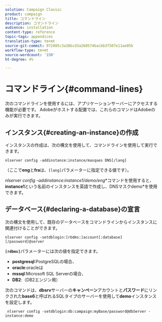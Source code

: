 ```yaml
---
solution: Campaign Classic
product: campaign
title: コマンドライン
description: コマンドライン
audience: installation
content-type: reference
topic-tags: appendices
translation-type: tm+mt
source-git-commit: 972885c3a38bcd3a260574bacbb3f507e11ae05b
workflow-type: tm+mt
source-wordcount: '150'
ht-degree: 4%

---
```



# コマンドライン{#command-lines}

次のコマンドラインを使用するには、アプリケーションサーバーにアクセスする機能が必要です。 Adobeがホストする配置では、これらのコマンドはAdobeのみが実行できます。

## インスタンス{#creating-an-instance}の作成

インスタンスの作成は、次の構文を使用して、コマンドラインを使用して実行できます。

```
nlserver config -addinstance:instance/masques DNS[/lang]
```

（ここで&#x200B;**eng**&#x200B;と&#x200B;**fra**&#x200B;は、`[lang]`パラメーターに指定できる値です）。

**nlserver config -addinstance:instance1/demo*/eng**&#x200B;コマンドを使用すると、**instance1**&#x200B;という名前のインスタンスを英語で作成し、DNSマスクdemo*を使用できます。

## データベース{#declaring-a-database}の宣言

次の構文を使用して、既存のデータベースをコマンドラインからインスタンスに関連付けることができます。

```
nlserver config -setdblogin:[rbdms:]account[:database][/password]@server
```

**`[rdbms]`**&#x200B;パラメーターには次の値を指定できます。

* **postgresql**:PostgreSQLの場合、
* **oracle**:oracleは
* **mssql**:Microsoft SQL Serverの場合、
* **DB2**:（DB2エンジン用）

次のコマンドは、**dbsrv**&#x200B;サーバーの&#x200B;**キャンペーン**&#x200B;アカウントと&#x200B;**パスワード**&#x200B;にリンクされた&#x200B;**base6**&#x200B;と呼ばれるSQLタイプのサーバーを使用して&#x200B;**demo**&#x200B;インスタンスを設定します。

```
 nlserver config -setdblogin:db:campaign:myBase/password@dbServer -instance:demo
```


